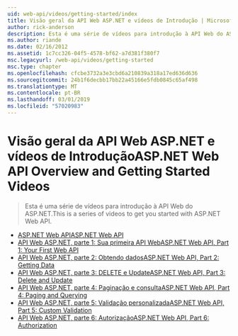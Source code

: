 ```yaml
---
uid: web-api/videos/getting-started/index
title: Visão geral da API Web ASP.NET e vídeos de Introdução | Microsoft Docs
author: rick-anderson
description: Esta é uma série de vídeos para introdução à API Web do ASP.NET.
ms.author: riande
ms.date: 02/16/2012
ms.assetid: 1c7cc326-04f5-4578-bf62-a7d381f380f7
msc.legacyurl: /web-api/videos/getting-started
msc.type: chapter
ms.openlocfilehash: cfcbe3732a3e3cbd6a210839a318a17ed636d636
ms.sourcegitcommit: 24b1f6decbb17bb22a45166e5fdb0845c65af498
ms.translationtype: MT
ms.contentlocale: pt-BR
ms.lasthandoff: 03/01/2019
ms.locfileid: "57020983"
---
```

<a name="aspnet-web-api-overview-and-getting-started-videos"></a><span data-ttu-id="a5e51-103">Visão geral da API Web ASP.NET e vídeos de Introdução</span><span class="sxs-lookup"><span data-stu-id="a5e51-103">ASP.NET Web API Overview and Getting Started Videos</span></span>
====================
> <span data-ttu-id="a5e51-104">Esta é uma série de vídeos para introdução à API Web do ASP.NET.</span><span class="sxs-lookup"><span data-stu-id="a5e51-104">This is a series of videos to get you started with ASP.NET Web API.</span></span>


- [<span data-ttu-id="a5e51-105">ASP.NET Web API</span><span class="sxs-lookup"><span data-stu-id="a5e51-105">ASP.NET Web API</span></span>](aspnet-web-api.md)
- [<span data-ttu-id="a5e51-106">API Web ASP.NET, parte 1: Sua primeira API Web</span><span class="sxs-lookup"><span data-stu-id="a5e51-106">ASP.NET Web API, Part 1: Your First Web API</span></span>](your-first-web-api.md)
- [<span data-ttu-id="a5e51-107">API Web ASP.NET, parte 2: Obtendo dados</span><span class="sxs-lookup"><span data-stu-id="a5e51-107">ASP.NET Web API, Part 2: Getting Data</span></span>](getting-data.md)
- [<span data-ttu-id="a5e51-108">API Web ASP.NET, parte 3: DELETE e Update</span><span class="sxs-lookup"><span data-stu-id="a5e51-108">ASP.NET Web API, Part 3: Delete and Update</span></span>](delete-and-update.md)
- [<span data-ttu-id="a5e51-109">API Web ASP.NET, parte 4: Paginação e consulta</span><span class="sxs-lookup"><span data-stu-id="a5e51-109">ASP.NET Web API, Part 4: Paging and Querying</span></span>](paging-and-querying.md)
- [<span data-ttu-id="a5e51-110">API Web ASP.NET, parte 5: Validação personalizada</span><span class="sxs-lookup"><span data-stu-id="a5e51-110">ASP.NET Web API, Part 5: Custom Validation</span></span>](custom-validation.md)
- [<span data-ttu-id="a5e51-111">API Web ASP.NET, parte 6: Autorização</span><span class="sxs-lookup"><span data-stu-id="a5e51-111">ASP.NET Web API, Part 6: Authorization</span></span>](authorization.md)
